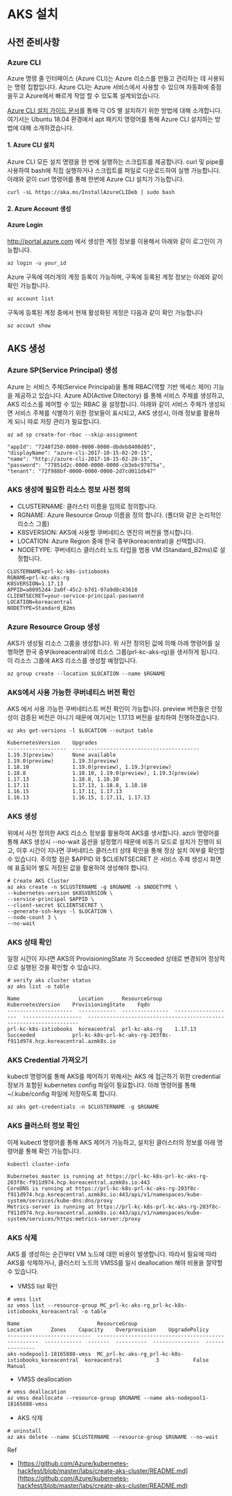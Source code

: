 # AKS 설치

## 사전 준비사항

### Azure CLI

Azure 명령 줄 인터페이스 \(Azure CLI\)는 Azure 리소스를 만들고 관리하는 데 사용되는 명령 집합입니다. Azure CLI는 Azure 서비스에서 사용할 수 있으며 자동화에 중점을두고 Azure에서 빠르게 작업 할 수 있도록 설계되었습니다.

[Azure CLI 설치 가이드 문서](https://docs.microsoft.com/ko-kr/cli/azure/install-azure-cli?view=azure-cli-latest)를 통해 각 OS 별 설치하기 위한 방법에 대해 소개합니다. 여기서는 Ubuntu 18.04 환경에서 apt 패키지 명령어를 통해 Azure CLI 설치하는 방법에 대해 소개하겠습니다.

#### 1. Azure CLI 설치

Azure CLI 모든 설치 명령을 한 번에 실행하는 스크립트를 제공합니다. curl 및 pipe를 사용하여 bash에 직접 실행하거나 스크립트를 파일로 다운로드하여 실행 가능합니다. 아래와 같이  curl 명령어를 통해 한번에 Azure CLI 설치가 가능합니다.

```text
curl -sL https://aka.ms/InstallAzureCLIDeb | sudo bash
```

#### 2. Azure Account 생성

#### Azure Login

http://portal.azure.com 에서 생성한 계정 정보를 이용해서 아래와 같이 로그인이 가능합니다.

```text
az login -u your_id
```

Azure 구독에 여러개의 계정 등록이 가능하며, 구독에 등록된 계정 정보는 아래와 같이 확인 가능합니다.

```text
az account list
```

구독에 등록된 계정 중에서 현재 활성화된 게정은 다음과 같이 확인 가능합니다

```text
az accout show
```

## AKS 생성

### Azure SP\(Service Principal\) 생성

Azure 는 서비스 주체\(Service Principal\)을 통해 RBAC\(역할 기반 엑세스 제어\) 기능을 제공하고 있습니다. Azure AD\(Active Ditectory\) 를 통해 서비스 주체를 생성하고, AKS 리소스를 제어할 수 있는 RBAC 을 설정합니다. 아래와 같이 서비스 주체가 생성되면 서비스 주체를 식별하기 위한 정보들이 표시되고,  AKS 생성시, 아래 정보를 활용하게 되니 따로 저장 관리가 필요합니다.

```text
az ad sp create-for-rbac --skip-assignment

"appId": "7248f250-0000-0000-0000-dbdeb8400d85",
"displayName": "azure-cli-2017-10-15-02-20-15",
"name": "http://azure-cli-2017-10-15-02-20-15",
"password": "77851d2c-0000-0000-0000-cb3ebc97975a",
"tenant": "72f988bf-0000-0000-0000-2d7cd011db47"
```

### AKS 생성에 필요한 리소스 정보 사전 정의

* CLUSTERNAME: 클러스터 이름을 임의로 정의합니다.
* RGNAME: Azure Resource Group 이름을 정의 합니다. \(폴더와 같은 논리적인 리소스 그룹\)
* K8SVERSION: AKS에 사용할 쿠버네티스 엔진의 버전을 명시합니다.
* LOCATION: Azure Region 중에 한국 중부\(koreacentral\)을 선택합니다.
* NODETYPE: 쿠버네티스 클러스터 노드 타입을 범용 VM \(Standard\_B2ms\)로 설정합니다.

```text
CLUSTERNAME=prl-kc-k8s-istiobooks
RGNAME=prl-kc-aks-rg
K8SVERSION=1.17.13
APPID=a80952d4-2a0f-45c2-b7d1-97a9d8c43618
CLIENTSECRET=your-service-principal-password
LOCATION=koreacentral
NODETYPE=Standard_B2ms
```

### Azure Resource Group 생성

AKS가 생성될 리소스 그룹을 생성합니다. 위 사전 정의된 값에 의해 아래 명령어를 실행하면 한국 중부\(koreacentral\)에 리소스 그룹\(prl-kc-aks-rg\)을 생서하게 됩니다. 이 리소스 그룹에 AKS 리소스를 생성할 예정입니다.

```text
az group create --location $LOCATION --name $RGNAME 
```

### AKS에서 사용 가능한 쿠버네티스 버전 확인

AKS 에서 사용 가능한 쿠버네티스트 버전 확인이 가능합니다. preview 버전들은 안정성이 검증된 버전은 아니기 때문에 여기서는 1.17.13 버전을 설치하여 진행하겠습니다.

```text
az aks get-versions -l $LOCATION --output table

KubernetesVersion    Upgrades
-------------------  -----------------------------------------
1.19.3(preview)      None available
1.19.0(preview)      1.19.3(preview)
1.18.10              1.19.0(preview), 1.19.3(preview)
1.18.8               1.18.10, 1.19.0(preview), 1.19.3(preview)
1.17.13              1.18.8, 1.18.10
1.17.11              1.17.13, 1.18.8, 1.18.10
1.16.15              1.17.11, 1.17.13
1.16.13              1.16.15, 1.17.11, 1.17.13
```

### AKS 생성

위에서 사전 정의한 AKS 리소스 정보를 활용하여 AKS를 생서합니다. azcli 명령어를 통해 AKS 생성시 --no-wait 옵션을 설정했기 때문에 비동기 모드로 설치가 진행이 되고, 이후 시간이 지나면 쿠버네티스 클러스터 상태 확인을 통해 정상 설치 여부를 확인할 수 있습니다. 주의할 점은 $APPID 와 $CLIENTSECRET 은 서비스 주체 생성시 화면에 표출되어 별도 저장된 값을 활용하여 생성해야 합니다.

```text
# Create AKS Cluster
az aks create -n $CLUSTERNAME -g $RGNAME -s $NODETYPE \
--kubernetes-version $K8SVERSION \
--service-principal $APPID \
--client-secret $CLIENTSECRET \
--generate-ssh-keys -l $LOCATION \
--node-count 3 \
--no-wait
```

### AKS 상태 확인

일정 시간이 지나면 AKS의  ProvisioningState 가 Scceeded 상태로 변경되어 정상적으로 실행된 것을 확인할 수 있습니다.

```text
# verify aks cluster status
az aks list -o table          

Name                   Location      ResourceGroup    KubernetesVersion    ProvisioningState    Fqdn
---------------------  ------------  ---------------  -------------------  -------------------  -------------------------------------------------------------------
prl-kc-k8s-istiobooks  koreacentral  prl-kc-aks-rg    1.17.13              Succeeded            prl-kc-k8s-prl-kc-aks-rg-203f8c-f911d974.hcp.koreacentral.azmk8s.io
```

### AKS Credential 가져오기

kubectl 명령어를 통해 AKS를 제어하기 위해서는 AKS 에 접근하기 위한 credential 정보가 포함된 kubernetes config 파일이 필요합니다. 아래 명령어를 통해 ~/.kube/config 파일에 저장하도록 합니다.

```text
az aks get-credentials -n $CLUSTERNAME -g $RGNAME
```

### AKS 클러스터 정보 확인

이제 kubectl 명령어를 통해 AKS 제어가 가능하고, 설치된 클러스터의 정보를 아래 명령어릍 통해 확인 가능합니다.

```text
kubectl cluster-info

Kubernetes master is running at https://prl-kc-k8s-prl-kc-aks-rg-203f8c-f911d974.hcp.koreacentral.azmk8s.io:443
CoreDNS is running at https://prl-kc-k8s-prl-kc-aks-rg-203f8c-f911d974.hcp.koreacentral.azmk8s.io:443/api/v1/namespaces/kube-system/services/kube-dns:dns/proxy
Metrics-server is running at https://prl-kc-k8s-prl-kc-aks-rg-203f8c-f911d974.hcp.koreacentral.azmk8s.io:443/api/v1/namespaces/kube-system/services/https:metrics-server:/proxy
```

### AKS 삭제

AKS 를 생성하는 순간부터 VM 노드에 대한 비용이 발생합니다. 따라서 필요에 따라 AKS를 삭제하거나,  클러스터 노드의 VMSS를 일시 deallocation 해야 비용을 절약할 수 있습니다.

* VMSS list 확인

```text
# vmss list
az vmss list --resource-group MC_prl-kc-aks-rg_prl-kc-k8s-istiobooks_koreacentral -o table

Name                         ResourceGroup                                        Location      Zones    Capacity    Overprovision    UpgradePolicy
---------------------------  ---------------------------------------------------  ------------  -------  ----------  ---------------  ---------------
aks-nodepool1-18165888-vmss  MC_prl-kc-aks-rg_prl-kc-k8s-istiobooks_koreacentral  koreacentral           3           False            Manual

```

* VMSS deallocation

```text
# vmss deallocation
az vmss deallocate --resource-group $RGNAME --name aks-nodepool1-18165888-vmss
```

* AKS 삭제

```text
# uninstall
az aks delete --name $CLUSTERNAME --resource-group $RGNAME --no-wait
```

Ref

* [https://github.com/Azure/kubernetes-hackfest/blob/master/labs/create-aks-cluster/README.md](https://github.com/Azure/kubernetes-hackfest/blob/master/labs/create-aks-cluster/README.md)

